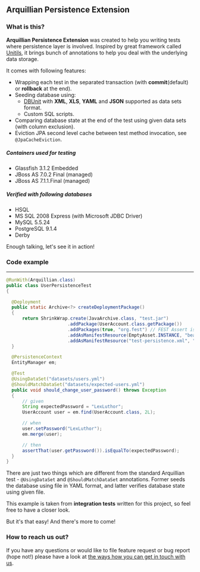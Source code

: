 ## Arquillian Persistence Extension

### What is this?

**Arquillian Persistence Extension** was created to help you writing tests where persistence layer is involved.
Inspired by great framework called [Unitils](http://unitils.org/), it brings bunch of annotations to help you
deal with the underlying data storage.

It comes with following features:

* Wrapping each test in the separated transaction (with **commit**(default) or **rollback** at the end).
* Seeding database using:
    * [DBUnit](http://dbunit.org) with **XML**, **XLS**, **YAML**  and **JSON** supported as data sets format.
    * Custom SQL scripts.
* Comparing database state at the end of the test using given data sets (with column exclusion).
* Eviction JPA second level cache between test method invocation, see `@JpaCacheEviction`.

##### Containers used for testing
- Glassfish 3.1.2 Embedded
- JBoss AS 7.0.2 Final (managed) 
- JBoss AS 7.1.1.Final (managed)

##### Verified with following databases
- HSQL
- MS SQL 2008 Express (with Microsoft JDBC Driver)
- MySQL 5.5.24
- PostgreSQL 9.1.4
- Derby

Enough talking, let's see it in action!

### Code example
---

```java
@RunWith(Arquillian.class)
public class UserPersistenceTest
{

  @Deployment
  public static Archive<?> createDeploymentPackage()
  {
      return ShrinkWrap.create(JavaArchive.class, "test.jar")
                       .addPackage(UserAccount.class.getPackage())
                       .addPackages(true, "org.fest") // FEST Assert is not part of Arquillian JUnit
                       .addAsManifestResource(EmptyAsset.INSTANCE, "beans.xml")
                       .addAsManifestResource("test-persistence.xml", "persistence.xml");
  }

  @PersistenceContext
  EntityManager em;

  @Test
  @UsingDataSet("datasets/users.yml")
  @ShouldMatchDataSet("datasets/expected-users.yml")
  public void should_change_user_password() throws Exception
  {
      // given
      String expectedPassword = "LexLuthor";
      UserAccount user = em.find(UserAccount.class, 2L);

      // when
      user.setPassword("LexLuthor");
      em.merge(user);

      // then
      assertThat(user.getPassword()).isEqualTo(expectedPassword);
  }
}
```

There are just two things which are different from the standard Arquillian test - `@UsingDataSet` and `@ShouldMatchDataSet` annotations. Former
seeds the database using file in YAML format, and latter verifies database state using given file.

This example is taken from **integration tests** written for this project, so feel free to have a closer look. 

But it's that easy! And there's more to come!

### How to reach us out?

If you have any questions or would like to file feature request or bug report (hope not!) please have a look at [the ways how you can get in touch with us](http://arquillian.org/community/).
